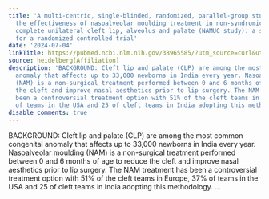 ```yaml
---
title: 'A multi-centric, single-blinded, randomized, parallel-group study to evaluate
  the effectiveness of nasoalveolar moulding treatment in non-syndromic patients with
  complete unilateral cleft lip, alveolus and palate (NAMUC study): a study protocol
  for a randomized controlled trial'
date: '2024-07-04'
linkTitle: https://pubmed.ncbi.nlm.nih.gov/38965585/?utm_source=curl&utm_medium=rss&utm_campaign=pubmed-2&utm_content=1FakS-2QOkCT8HsMOQP1bCRQ4YzyumYOmxmF0moLsQ3dFB1E9V&fc=20220326224207&ff=20240705181629&v=2.18.0.post9+e462414
source: heidelberg[Affiliation]
description: 'BACKGROUND: Cleft lip and palate (CLP) are among the most common congenital
  anomaly that affects up to 33,000 newborns in India every year. Nasoalveolar moulding
  (NAM) is a non-surgical treatment performed between 0 and 6 months of age to reduce
  the cleft and improve nasal aesthetics prior to lip surgery. The NAM treatment has
  been a controversial treatment option with 51% of the cleft teams in Europe, 37%
  of teams in the USA and 25 of cleft teams in India adopting this methodology. ...'
disable_comments: true
---
```

BACKGROUND: Cleft lip and palate (CLP) are among the most common congenital anomaly that affects up to 33,000 newborns in India every year. Nasoalveolar moulding (NAM) is a non-surgical treatment performed between 0 and 6 months of age to reduce the cleft and improve nasal aesthetics prior to lip surgery. The NAM treatment has been a controversial treatment option with 51% of the cleft teams in Europe, 37% of teams in the USA and 25 of cleft teams in India adopting this methodology. ...